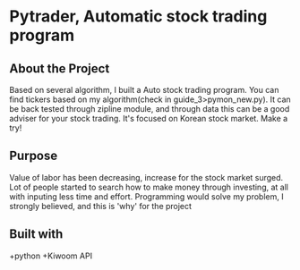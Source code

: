# Pytrader, Automatic stock trading program


## About the Project
Based on several algorithm, I built a Auto stock trading program. You can find tickers based on my algorithm(check in guide_3>pymon_new.py).
It can be back tested through zipline module, and through data this can be a good adviser for your stock trading.
It's focused on Korean stock market.
Make a try!

## Purpose

Value of labor has been decreasing, increase for the stock market surged. Lot of people started to search how to make money
through investing, at all with inputing less time and effort.
Programming would solve my problem, I strongly believed, and this is 'why' for the project


## Built with 

+python
+Kiwoom API


